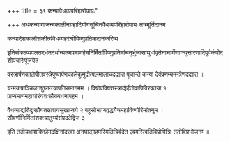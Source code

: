 +++
title = ३९ कन्यावैधव्यपरिहारोपायः"

+++
अथकन्यायाजन्मकालीनग्रहादियोगसूचितवैधव्यपरिहारोपायः तत्रमूर्तिदानम

कन्यादेशकालौसंकीर्त्यवैधव्यहरंश्रीविष्णुप्रतिमादानंकरिष्य

इतिसंकल्प्यपलतदर्धतदर्धान्यतमप्रमाणहेमनिर्मितांविष्णुप्रतिमांचतुर्भुजासायुधांवृतेनाचार्येणाग्न्युत्तारणादिपूर्वकंषोदशोपचारैःपूजयेत

वस्त्रार्पणकालेपीतवस्त्रेपुष्पार्पणकालेकुमुदोत्पलमालांचदद्यात पूजान्ते कन्या देवंप्रणम्यमन्त्रेणदद्यात ।

यन्मयाप्राञ्चिजनषुघ्नन्त्यापतिसमागमम । विषोपविषशस्त्राद्यैर्हतोवापिविरक्तया १ प्राप्यमाणंमहाघोरंयशःसौख्यधनापहम ।

वैधव्याद्यतिदुःखौघंतन्नाशयसुखाप्तये २ बहुसौभाग्यवृद्ध्यैचमहाविष्णोरिमांतनुम । सौवर्णीनिर्मितांशक्त्यातुभ्यंसंप्रददेद्विज ३

इति ततोयथाशक्तिहेमदक्षिनांदत्त्वा अनघाद्याहमस्मितित्रिर्वदेत एवमस्त्वितिविप्रोपित्रिः ततोविप्रभोजनम्‍ ॥
